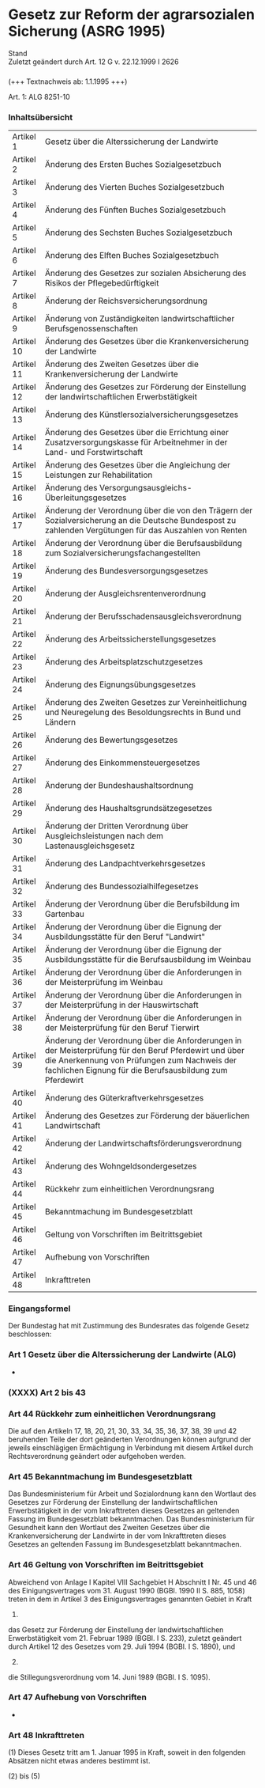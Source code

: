 Gesetz zur Reform der agrarsozialen Sicherung (ASRG 1995)
=========================================================

Stand  
Zuletzt geändert durch Art. 12 G v. 22.12.1999 I 2626

### 

(+++ Textnachweis ab: 1.1.1995 +++)

Art. 1: ALG 8251-10

### Inhaltsübersicht

|            |                                                                                                                                                                                                                  |
|------------|------------------------------------------------------------------------------------------------------------------------------------------------------------------------------------------------------------------|
| Artikel 1  | Gesetz über die Alterssicherung der Landwirte                                                                                                                                                                    |
| Artikel 2  | Änderung des Ersten Buches Sozialgesetzbuch                                                                                                                                                                      |
| Artikel 3  | Änderung des Vierten Buches Sozialgesetzbuch                                                                                                                                                                     |
| Artikel 4  | Änderung des Fünften Buches Sozialgesetzbuch                                                                                                                                                                     |
| Artikel 5  | Änderung des Sechsten Buches Sozialgesetzbuch                                                                                                                                                                    |
| Artikel 6  | Änderung des Elften Buches Sozialgesetzbuch                                                                                                                                                                      |
| Artikel 7  | Änderung des Gesetzes zur sozialen Absicherung des Risikos der Pflegebedürftigkeit                                                                                                                               |
| Artikel 8  | Änderung der Reichsversicherungsordnung                                                                                                                                                                          |
| Artikel 9  | Änderung von Zuständigkeiten landwirtschaftlicher Berufsgenossenschaften                                                                                                                                         |
| Artikel 10 | Änderung des Gesetzes über die Krankenversicherung der Landwirte                                                                                                                                                 |
| Artikel 11 | Änderung des Zweiten Gesetzes über die Krankenversicherung der Landwirte                                                                                                                                         |
| Artikel 12 | Änderung des Gesetzes zur Förderung der Einstellung der landwirtschaftlichen Erwerbstätigkeit                                                                                                                    |
| Artikel 13 | Änderung des Künstlersozialversicherungsgesetzes                                                                                                                                                                 |
| Artikel 14 | Änderung des Gesetzes über die Errichtung einer Zusatzversorgungskasse für Arbeitnehmer in der Land- und Forstwirtschaft                                                                                         |
| Artikel 15 | Änderung des Gesetzes über die Angleichung der Leistungen zur Rehabilitation                                                                                                                                     |
| Artikel 16 | Änderung des Versorgungsausgleichs-Überleitungsgesetzes                                                                                                                                                          |
| Artikel 17 | Änderung der Verordnung über die von den Trägern der Sozialversicherung an die Deutsche Bundespost zu zahlenden Vergütungen für das Auszahlen von Renten                                                         |
| Artikel 18 | Änderung der Verordnung über die Berufsausbildung zum Sozialversicherungsfachangestellten                                                                                                                        |
| Artikel 19 | Änderung des Bundesversorgungsgesetzes                                                                                                                                                                           |
| Artikel 20 | Änderung der Ausgleichsrentenverordnung                                                                                                                                                                          |
| Artikel 21 | Änderung der Berufsschadensausgleichsverordnung                                                                                                                                                                  |
| Artikel 22 | Änderung des Arbeitssicherstellungsgesetzes                                                                                                                                                                      |
| Artikel 23 | Änderung des Arbeitsplatzschutzgesetzes                                                                                                                                                                          |
| Artikel 24 | Änderung des Eignungsübungsgesetzes                                                                                                                                                                              |
| Artikel 25 | Änderung des Zweiten Gesetzes zur Vereinheitlichung und Neuregelung des Besoldungsrechts in Bund und Ländern                                                                                                     |
| Artikel 26 | Änderung des Bewertungsgesetzes                                                                                                                                                                                  |
| Artikel 27 | Änderung des Einkommensteuergesetzes                                                                                                                                                                             |
| Artikel 28 | Änderung der Bundeshaushaltsordnung                                                                                                                                                                              |
| Artikel 29 | Änderung des Haushaltsgrundsätzegesetzes                                                                                                                                                                         |
| Artikel 30 | Änderung der Dritten Verordnung über Ausgleichsleistungen nach dem Lastenausgleichsgesetz                                                                                                                        |
| Artikel 31 | Änderung des Landpachtverkehrsgesetzes                                                                                                                                                                           |
| Artikel 32 | Änderung des Bundessozialhilfegesetzes                                                                                                                                                                           |
| Artikel 33 | Änderung der Verordnung über die Berufsbildung im Gartenbau                                                                                                                                                      |
| Artikel 34 | Änderung der Verordnung über die Eignung der Ausbildungsstätte für den Beruf "Landwirt"                                                                                                                          |
| Artikel 35 | Änderung der Verordnung über die Eignung der Ausbildungsstätte für die Berufsausbildung im Weinbau                                                                                                               |
| Artikel 36 | Änderung der Verordnung über die Anforderungen in der Meisterprüfung im Weinbau                                                                                                                                  |
| Artikel 37 | Änderung der Verordnung über die Anforderungen in der Meisterprüfung in der Hauswirtschaft                                                                                                                       |
| Artikel 38 | Änderung der Verordnung über die Anforderungen in der Meisterprüfung für den Beruf Tierwirt                                                                                                                      |
| Artikel 39 | Änderung der Verordnung über die Anforderungen in der Meisterprüfung für den Beruf Pferdewirt und über die Anerkennung von Prüfungen zum Nachweis der fachlichen Eignung für die Berufsausbildung zum Pferdewirt |
| Artikel 40 | Änderung des Güterkraftverkehrsgesetzes                                                                                                                                                                          |
| Artikel 41 | Änderung des Gesetzes zur Förderung der bäuerlichen Landwirtschaft                                                                                                                                               |
| Artikel 42 | Änderung der Landwirtschaftsförderungsverordnung                                                                                                                                                                 |
| Artikel 43 | Änderung des Wohngeldsondergesetzes                                                                                                                                                                              |
| Artikel 44 | Rückkehr zum einheitlichen Verordnungsrang                                                                                                                                                                       |
| Artikel 45 | Bekanntmachung im Bundesgesetzblatt                                                                                                                                                                              |
| Artikel 46 | Geltung von Vorschriften im Beitrittsgebiet                                                                                                                                                                      |
| Artikel 47 | Aufhebung von Vorschriften                                                                                                                                                                                       |
| Artikel 48 | Inkrafttreten                                                                                                                                                                                                    |

### Eingangsformel

Der Bundestag hat mit Zustimmung des Bundesrates das folgende Gesetz beschlossen:

### Art 1 Gesetz über die Alterssicherung der Landwirte (ALG)

-

### (XXXX) Art 2 bis 43

### Art 44 Rückkehr zum einheitlichen Verordnungsrang

Die auf den Artikeln 17, 18, 20, 21, 30, 33, 34, 35, 36, 37, 38, 39 und 42 beruhenden Teile der dort geänderten Verordnungen können aufgrund der jeweils einschlägigen Ermächtigung in Verbindung mit diesem Artikel durch Rechtsverordnung geändert oder aufgehoben werden.

### Art 45 Bekanntmachung im Bundesgesetzblatt

Das Bundesministerium für Arbeit und Sozialordnung kann den Wortlaut des Gesetzes zur Förderung der Einstellung der landwirtschaftlichen Erwerbstätigkeit in der vom Inkrafttreten dieses Gesetzes an geltenden Fassung im Bundesgesetzblatt bekanntmachen. Das Bundesministerium für Gesundheit kann den Wortlaut des Zweiten Gesetzes über die Krankenversicherung der Landwirte in der vom Inkrafttreten dieses Gesetzes an geltenden Fassung im Bundesgesetzblatt bekanntmachen.

### Art 46 Geltung von Vorschriften im Beitrittsgebiet

Abweichend von Anlage I Kapitel VIII Sachgebiet H Abschnitt I Nr. 45 und 46 des Einigungsvertrages vom 31. August 1990 (BGBl. 1990 II S. 885, 1058) treten in dem in Artikel 3 des Einigungsvertrages genannten Gebiet in Kraft

1.  
das Gesetz zur Förderung der Einstellung der landwirtschaftlichen Erwerbstätigkeit vom 21. Februar 1989 (BGBl. I S. 233), zuletzt geändert durch Artikel 12 des Gesetzes vom 29. Juli 1994 (BGBl. I S. 1890), und

2.  
die Stillegungsverordnung vom 14. Juni 1989 (BGBl. I S. 1095).

### Art 47 Aufhebung von Vorschriften

-

### Art 48 Inkrafttreten

(1) Dieses Gesetz tritt am 1. Januar 1995 in Kraft, soweit in den folgenden Absätzen nicht etwas anderes bestimmt ist.

(2) bis (5)
